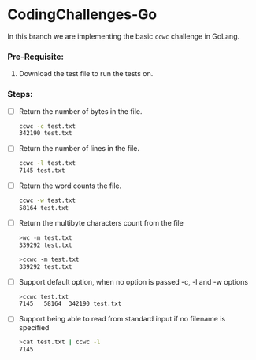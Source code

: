 # CodingChallenges-Go

In this branch we are implementing the basic `ccwc` challenge in GoLang.

### Pre-Requisite:

1. Download the test file to run the tests on.

### Steps:

- [ ] Return the number of bytes in the file.

  ```sh
  ccwc -c test.txt
  342190 test.txt
  ```

- [ ] Return the number of lines in the file.

  ```sh
  ccwc -l test.txt
  7145 test.txt
  ```

- [ ] Return the word counts the file.

  ```sh
  ccwc -w test.txt
  58164 test.txt
  ```

- [ ] Return the multibyte characters count from the file

  ```sh
  >wc -m test.txt
  339292 test.txt

  >ccwc -m test.txt
  339292 test.txt
  ```

- [ ] Support default option, when no option is passed -c, -l and -w options

  ```sh
  >ccwc test.txt
  7145   58164  342190 test.txt
  ```

- [ ] Support being able to read from standard input if no filename is specified

  ```sh
  >cat test.txt | ccwc -l
  7145
  ```
